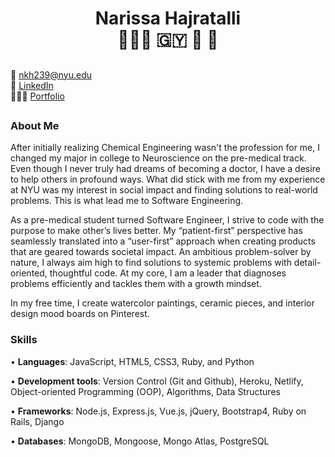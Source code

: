 # <div align="center">Narissa Hajratalli <br/> 👩🏾‍💻 🇬🇾 🧠 🎨 </div> #

##
📧 nkh239@nyu.edu <br/>
🔗 [LinkedIn](https://www.linkedin.com/in/narissa-hajratalli/) <br/>
💁🏾‍♀️ [Portfolio](https://narissa-hajratalli.netlify.app/) <br/>
##


### About Me ###
After initially realizing Chemical Engineering wasn't the profession for me, I changed my major in college to Neuroscience on the pre-medical track. Even though I never truly had dreams of becoming a doctor, I have a desire to help others in profound ways. What did stick with me from my experience at NYU was my interest in social impact and finding solutions to real-world problems. This is what lead me to Software Engineering.

As a pre-medical student turned Software Engineer, I strive to code with the purpose to make other’s lives better. My “patient-first” perspective has seamlessly translated into a “user-first” approach when creating products that are geared towards societal impact. An ambitious problem-solver by nature, I always aim high to find solutions to systemic problems with detail-oriented, thoughtful code. At my core, I am a leader that diagnoses problems efficiently and tackles them with a growth mindset.

In my free time, I create watercolor paintings, ceramic pieces, and interior design mood boards on Pinterest.


### Skills ###
• **Languages**:
JavaScript, HTML5, CSS3, Ruby, and Python

• **Development tools**:
Version Control (Git and Github), Heroku, Netlify, Object-oriented Programming (OOP), Algorithms, Data Structures

• **Frameworks**:
Node.js, Express.js, Vue.js, jQuery, Bootstrap4, Ruby on Rails, Django

• **Databases**:
MongoDB, Mongoose, Mongo Atlas, PostgreSQL

